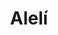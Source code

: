 ---
title: Alelí
date: 
draft: false

# descripcion
description : Aros pasantes colgantes en plata 925 y cristal microcubic. Línea premium.

materials: Plata 925

color: 

dimensions: Largo 4,00 cm x 1,70 cm 

code: 01-01-1166

type: "Aros"

categories: []

price: $11.820,00

price_eftvo: $10.050,00

# Images
# first image will be shown in the product page
images:
  # - image: "images/path_to_image"
  # La ubicacion de las imagenes es imagenes/Aros/Aros.Colgantes/01-01-1166-aleli
  - image: "./images/aros/colgantes/01-01-1166-aleli_a.jpg"
  - image: "./images/aros/colgantes/01-01-1166-aleli_b.jpg"
---